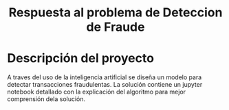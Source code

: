 <h1 align="center"> Respuesta al problema de Deteccion de Fraude </h1>

# Descripción del proyecto
A traves del uso de la inteligencia artificial se diseña un modelo para detectar transacciones fraudulentas.
La solución contiene un jupyter notebook detallado con la explicación del algoritmo para mejor comprensión dela solución.